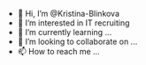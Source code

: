 - 👋 Hi, I’m @Kristina-Blinkova
- 👀 I’m interested in  IT recruiting
- 🌱 I’m currently learning ...
- 💞️ I’m looking to collaborate on ...
- 📫 How to reach me ...

<!---
Kristina-Blinkova/Kristina-Blinkova is a ✨ special ✨ repository because its `README.md` (this file) appears on your GitHub profile.
You can click the Preview link to take a look at your changes.
--->
